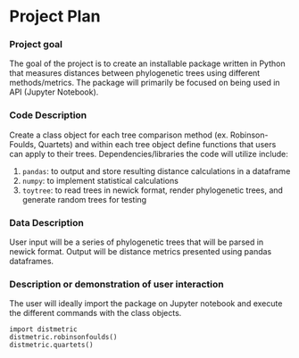 # Project Plan

### Project goal
The goal of the project is to create an installable package written in Python that measures distances between phylogenetic trees using different methods/metrics. The package will primarily be focused on being used in API (Jupyter Notebook).  

### Code Description
Create a class object for each tree comparison method (ex. Robinson-Foulds, Quartets) and within each tree object define functions that users can apply to their trees.
Dependencies/libraries the code will utilize include:
1. `pandas`: to output and store resulting distance calculations in a dataframe
2. `numpy`: to implement statistical calculations
3. `toytree`: to read trees in newick format, render phylogenetic trees, and generate random trees for testing

### Data Description
User input will be a series of phylogenetic trees that will be parsed in newick format.
Output will be distance metrics presented using pandas dataframes.

### Description or demonstration of user interaction
The user will ideally import the package on Jupyter notebook and execute the different commands with the class objects.
```
import distmetric
distmetric.robinsonfoulds()
distmetric.quartets()
```
